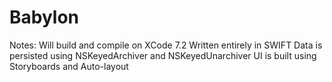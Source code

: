 # Babylon

Notes:
Will build and compile on XCode 7.2
Written entirely in SWIFT
Data is persisted using NSKeyedArchiver and NSKeyedUnarchiver
UI is built using Storyboards and Auto-layout
